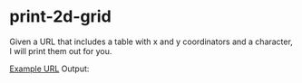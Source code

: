 # print-2d-grid
Given a URL that includes a table with x and y coordinators and a character, I will print them out for you.

[Example URL](https://docs.google.com/document/d/e/2PACX-1vQGUck9HIFCyezsrBSnmENk5ieJuYwpt7YHYEzeNJkIb9OSDdx-ov2nRNReKQyey-cwJOoEKUhLmN9z/pub)
Output: 
